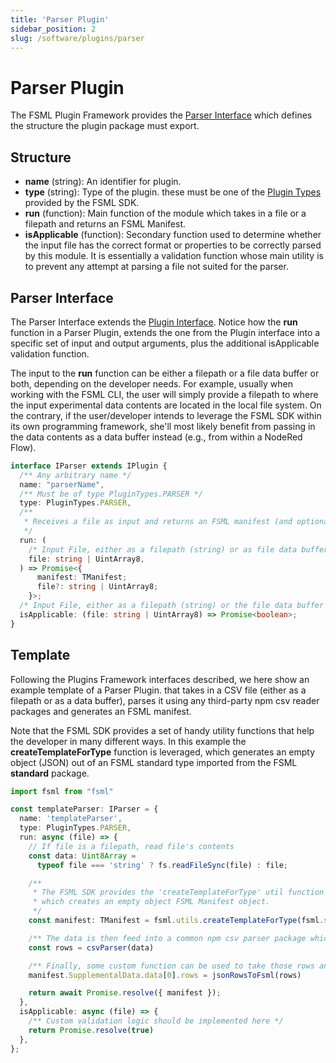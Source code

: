 ```yaml
---
title: 'Parser Plugin'
sidebar_position: 2
slug: /software/plugins/parser
---
```


# Parser Plugin

The FSML Plugin Framework provides the [Parser Interface](/software/plugins/parser#parser-interface) which defines the structure the plugin package must export.

## Structure
- **name** (string): An identifier for plugin.
- **type** (string): Type of the plugin. these must be one of the [Plugin Types](/software/plugins#plugin-types) provided by the FSML SDK.
- **run** (function): Main function of the module which takes in a file or a filepath and returns an FSML Manifest.
- **isApplicable** (function): Secondary function used to determine whether the input file has the correct format or properties to be correctly parsed by this module. It is essentially a validation function whose main utility is to prevent any attempt at parsing a file not suited for the parser.

## Parser Interface

The Parser Interface extends the [Plugin Interface](/software/plugins#plugin-interface). Notice how the **run** function in a Parser Plugin, extends the one from the Plugin interface into a specific set of input and output arguments, plus the additional isApplicable validation function.

The input to the **run** function can be either a filepath or a file data buffer or both, depending on the developer needs. For example, usually when working with the FSML CLI, the user will simply provide a filepath to where the input experimental data contents are located in the local file system. On the contrary, if the user/developer intends to leverage the FSML SDK within its own programming framework, she'll most likely benefit from passing in the data contents as a data buffer instead (e.g., from within a NodeRed Flow).

```typescript
interface IParser extends IPlugin {
  /** Any arbitrary name */
  name: "parserName",
  /** Must be of type PluginTypes.PARSER */
  type: PluginTypes.PARSER,
  /**
   * Receives a file as input and returns an FSML manifest (and optionally an output file).
   */
  run: (
    /* Input File, either as a filepath (string) or as file data buffer (UintArray8) */
    file: string | UintArray8,
  ) => Promise<{
      manifest: TManifest;
      file?: string | UintArray8;
    }>;
  /* Input File, either as a filepath (string) or the file data buffer (UintArray8) */
  isApplicable: (file: string | UintArray8) => Promise<boolean>;
}
```

## Template

Following the Plugins Framework interfaces described, we here show an example template of a Parser Plugin. that takes in a CSV file (either as a filepath or as a data buffer), parses it using any third-party npm csv reader packages and generates an FSML manifest.

Note that the FSML SDK provides a set of handy utility functions that help the developer in many different ways. In this example the
**createTemplateForType** function is leveraged, which generates an empty object (JSON) out of an FSML standard type imported from the FSML **standard** package.

```typescript
import fsml from "fsml"

const templateParser: IParser = {
  name: 'templateParser',
  type: PluginTypes.PARSER,
  run: async (file) => {
    // If file is a filepath, read file's contents
    const data: Uint8Array =
      typeof file === 'string' ? fs.readFileSync(file) : file;

    /**
     * The FSML SDK provides the 'createTemplateForType' util function
     * which creates an empty object FSML Manifest object.
     */
    const manifest: TManifest = fsml.utils.createTemplateForType(fsml.standard.Manifest);

    /** The data is then feed into a common npm csv parser package which returns a JSON array of the csv rows. */
    const rows = csvParser(data)

    /** Finally, some custom function can be used to take those rows and format them as required by FSML standard. */
    manifest.SupplementalData.data[0].rows = jsonRowsToFsml(rows)

    return await Promise.resolve({ manifest });
  },
  isApplicable: async (file) => {
    /** Custom validation logic should be implemented here */
    return Promise.resolve(true)
  },
};
```
